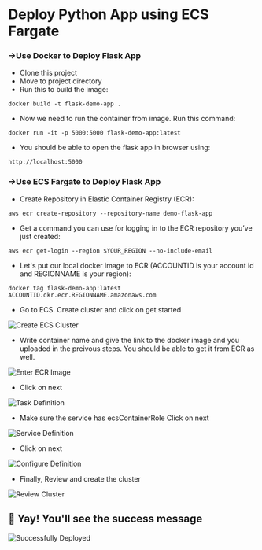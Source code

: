 # Deploy Python App using ECS Fargate

### →Use Docker to Deploy Flask App
- Clone this project
- Move to project directory 
- Run this to build the image:
```
docker build -t flask-demo-app .
```
- Now we need to run the container from image. Run this command:
```
docker run -it -p 5000:5000 flask-demo-app:latest
```
- You should be able to open the flask app in browser using:
```
http://localhost:5000
```

### →Use ECS Fargate to Deploy Flask App
- Create Repository in Elastic Container Registry (ECR):

```aws ecr create-repository --repository-name demo-flask-app```
- Get a command you can use for logging in to the ECR repository you’ve just created:

```aws ecr get-login --region $YOUR_REGION --no-include-email```
- Let's put our local docker image to ECR (ACCOUNTID is your account id and REGIONNAME is your region):

```docker tag flask-demo-app:latest ACCOUNTID.dkr.ecr.REGIONNAME.amazonaws.com```

- Go to ECS. Create cluster and click on get started

![Create ECS Cluster](/images/screenshot-1.png)

- Write container name and give the link to the docker image and you uploaded in the preivous steps. You should be able to get it from ECR as well.

![Enter ECR Image](/images/screenshot-2.png)

- Click on next

![Task Definition](/images/screenshot-3.png)

- Make sure the service has ecsContainerRole Click on next

![Service Definition](/images/screenshot-4.png)

- Click on next

![Configure Definition](/images/screenshot-5.png)

- Finally, Review and create the cluster 

![Review Cluster](/images/screenshot-6.png)

## :100: Yay! You'll see the success message

![Successfully Deployed](/images/success-message.png)

